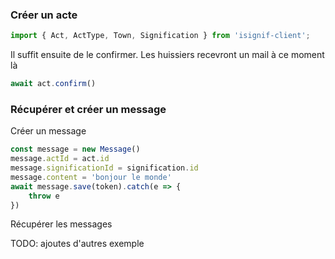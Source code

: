 
### Créer un acte

~~~ts
import { Act, ActType, Town, Signification } from 'isignif-client';
~~~

Il suffit ensuite de le confirmer. Les huissiers recevront un mail à ce moment là

~~~ts
await act.confirm()
~~~

### Récupérer et créer un message

Créer un message

~~~ts
const message = new Message()
message.actId = act.id
message.significationId = signification.id
message.content = 'bonjour le monde'
await message.save(token).catch(e => {
    throw e
})
~~~

Récupérer les messages

TODO: ajoutes d'autres exemple